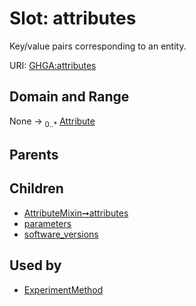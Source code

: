 
# Slot: attributes


Key/value pairs corresponding to an entity.

URI: [GHGA:attributes](https://w3id.org/GHGA/attributes)


## Domain and Range

None &#8594;  <sub>0..\*</sub> [Attribute](Attribute.md)

## Parents


## Children

 *  [AttributeMixin➞attributes](AttributeMixin_attributes.md)
 *  [parameters](parameters.md)
 *  [software_versions](software_versions.md)

## Used by

 * [ExperimentMethod](ExperimentMethod.md)
